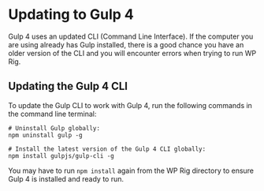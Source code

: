 # Updating to Gulp 4

Gulp 4 uses an updated CLI (Command Line Interface). If the computer you are using already has Gulp installed, there is a good chance you have an older version of the CLI and you will encounter errors when trying to run WP Rig.
## Updating the Gulp 4 CLI
To update the Gulp CLI to work with Gulp 4, run the following commands in the command line terminal:
```
# Uninstall Gulp globally:
npm uninstall gulp -g

# Install the latest version of the Gulp 4 CLI globally:
npm install gulpjs/gulp-cli -g
```
You may have to run `npm install` again from the WP Rig directory to ensure Gulp 4 is installed and ready to run.
